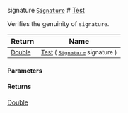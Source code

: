  signature  [`Signature`](./../../Signature.md)    # [Test](./Verifier-100664171.md)

Verifies the genuinity of `signature`.

| Return | Name | 
| --- | --- | 
| <sub>[Double](https://docs.microsoft.com/en-us/dotnet/api/System.Double)</sub>| <sub>[Test](./Verifier-100664171.md) ( [`Signature`](./../../Signature.md) signature )</sub>| <br>


#### Parameters

#### Returns
[Double](https://docs.microsoft.com/en-us/dotnet/api/System.Double)